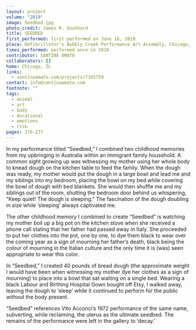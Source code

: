 ```yaml
---
layout: project
volume: "2019"
image: Seedbed.jpg
photo_credit: James R. Southard
title: SEEDBED
first_performed: first performed on June 16, 2019
place: Defibrillator’s Bubbly Creek Performance Art Assembly, Chicago, IL
times_performed: performed once in 2019
contributor: SANTINA AMATO
collaborators: []
home: Chicago, IL
links:
  - santinaamato.com/projects/7165759
contact: info@santinaamato.com
footnote: ""
tags:
  - animal
  - art
  - body
  - durational
  - emotions
  - risk
pages: 276-277
---
```


In my performance titled “Seedbed,” I combined two childhood memories from my upbringing in Australia within an immigrant family household. A common sight growing up was witnessing my mother using her whole body to knead dough on the kitchen table to feed the family. When the dough was ready, my mother would put the dough in a large bowl and lead me and my siblings into my bedroom, placing the bowl on my bed while covering the bowl of dough with bed blankets. She would then shuffle me and my siblings out of the room, shutting the bedroom door behind us whispering, “Keep quiet! The dough is sleeping.” The fascination of the dough doubling in size while ‘sleeping’ always captivated me.

The other childhood memory I combined to create “Seedbed” is watching my mother boil up a big pot on the kitchen stove when she received a phone call stating that her father had passed away in Italy. She proceeded to put her clothes into the pot, one by one, to dye them black to wear over the coming year as a sign of mourning her father’s death, black being the colour of mourning in the Italian culture and the only time it is (was) seen appropriate to wear this color.

In “Seedbed,” I created 40 pounds of bread dough (the approximate weight I would have been when witnessing my mother dye her clothes as a sign of mourning) to place into a bowl that sat waiting on a single bed. Wearing a black Labour and Birthing Hospital Gown bought off Etsy, I walked away, leaving the dough to ‘sleep’ while it continued to perform for the public without the body present.

“Seedbed” references Vito Acconci’s 1972 performance of the same name, subverting, while reclaiming, the uterus as the ultimate seedbed. The remains of the performance were left in the gallery to ‘decay.’
